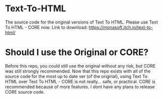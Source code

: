 # Text-To-HTML
The source code for the original versions of Text To HTML. Please use Text To HTML - CORE now. Link to download: https://monasoft.itch.io/text-to-html/

# Should I use the Original or CORE?
Before this repo, you could still use the original without any risk, but CORE was still strongly recommended. Now that this repo exists with all of the source code for the most up to date ver (of the original), using Text To HTML over Text To HTML - CORE is not really... safe, or practical. CORE is recommended because of more features. I dont have any plans to release CORE source code.
